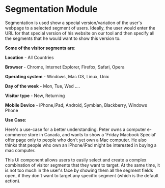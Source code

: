 # Segmentation Module

Segmentation is used show a special version/variation of the user's webpage to a selected segment of users. Ideally, the user would enter the URL for that special version of his website on our tool and then specify all the segments that he would want to show this version to.

**Some of the visitor segments are:**

**Location** - All Countries

**Browser** - Chrome, Internet Explorer, Firefox, Safari, Opera

**Operating system** - Windows, Mac OS, Linux, Unix

**Day of the week** - Mon, Tue, Wed ....

**Visitor type** - New, Returning

**Mobile Device** - iPhone,iPad, Android, Symbian, Blackberry, Windows Phone

**Use Case:**

Here's a use-case for a better understanding. Peter owns a computer e-commerce store in Canada, and wants to show a 'Friday Macbook Special' offer page only to people who don't yet own a Mac computer. He also thinks that people who own an iPhone/iPad might be interested in buying a mac computer.

This UI component allows users to easily select and create a complex combination of visitor segments that they want to target. At the same time, it is not too much in the user's face by showing them all the segment fields open, if they don't want to target any specific segment (which is the default action).
